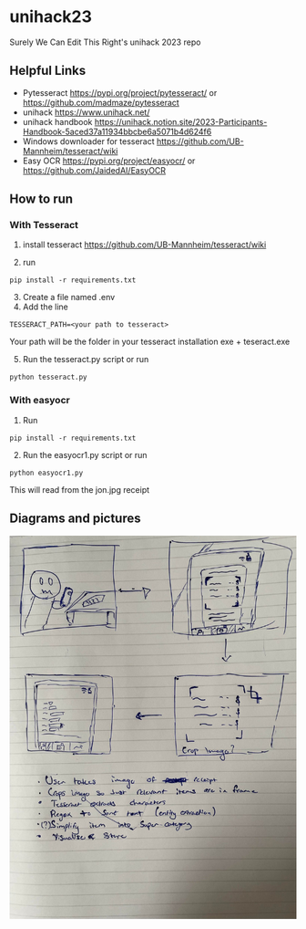 # unihack23

Surely We Can Edit This Right's unihack 2023 repo

## Helpful Links

- Pytesseract https://pypi.org/project/pytesseract/ or https://github.com/madmaze/pytesseract
- unihack https://www.unihack.net/
- unihack handbook https://unihack.notion.site/2023-Participants-Handbook-5aced37a11934bbcbe6a5071b4d624f6
- Windows downloader for tesseract https://github.com/UB-Mannheim/tesseract/wiki
- Easy OCR https://pypi.org/project/easyocr/ or https://github.com/JaidedAI/EasyOCR

## How to run

### With Tesseract

1. install tesseract https://github.com/UB-Mannheim/tesseract/wiki

2. run

```
pip install -r requirements.txt
```

3. Create a file named .env
4. Add the line

```
TESSERACT_PATH=<your path to tesseract>
```

Your path will be the folder in your tesseract installation exe + teseract.exe

5. Run the tesseract.py script or run

```
python tesseract.py
```

### With easyocr

1. Run

```
pip install -r requirements.txt
```

2. Run the easyocr1.py script or run

```
python easyocr1.py
```

This will read from the jon.jpg receipt

## Diagrams and pictures

![Alt text](/storyboard.jpg?raw=true "Title")
